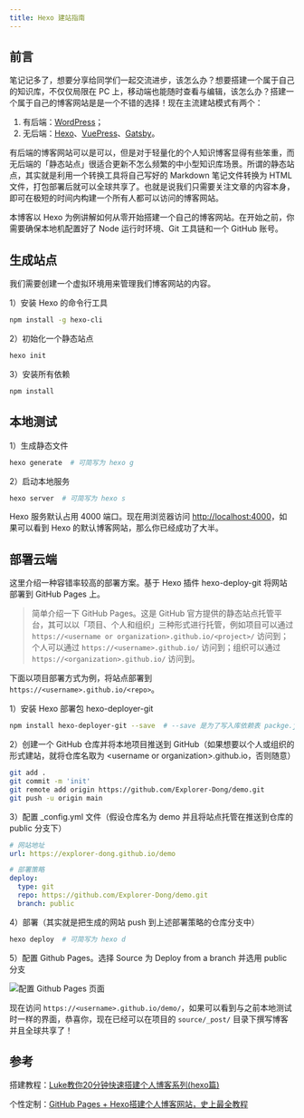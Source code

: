 ```yaml
---
title: Hexo 建站指南
---
```


## 前言

笔记记多了，想要分享给同学们一起交流进步，该怎么办？想要搭建一个属于自己的知识库，不仅仅局限在 PC 上，移动端也能随时查看与编辑，该怎么办？搭建一个属于自己的博客网站是是一个不错的选择！现在主流建站模式有两个：

1. 有后端：[WordPress](https://cn.wordpress.org/)；
2. 无后端：[Hexo](https://hexo.io/zh-cn/)、[VuePress](https://v2.vuepress.vuejs.org/zh/)、[Gatsby](https://www.gatsbyjs.com/docs)。

有后端的博客网站可以是可以，但是对于轻量化的个人知识博客显得有些笨重，而无后端的「静态站点」很适合更新不怎么频繁的中小型知识库场景。所谓的静态站点，其实就是利用一个转换工具将自己写好的 Markdown 笔记文件转换为 HTML 文件，打包部署后就可以全球共享了。也就是说我们只需要关注文章的内容本身，即可在极短的时间内构建一个所有人都可以访问的博客网站。

本博客以 Hexo 为例讲解如何从零开始搭建一个自己的博客网站。在开始之前，你需要确保本地机配置好了 Node 运行时环境、Git 工具链和一个 GitHub 账号。

## 生成站点

我们需要创建一个虚拟环境用来管理我们博客网站的内容。

1）安装 Hexo 的命令行工具

```bash
npm install -g hexo-cli
```

2）初始化一个静态站点

```bash
hexo init
```

3）安装所有依赖

```bash
npm install
```

## 本地测试

1）生成静态文件

```bash
hexo generate  # 可简写为 hexo g
```

2）启动本地服务

```bash
hexo server  # 可简写为 hexo s
```

Hexo 服务默认占用 4000 端口。现在用浏览器访问 <http://localhost:4000>，如果可以看到 Hexo 的默认博客网站，那么你已经成功了大半。

## 部署云端

这里介绍一种容错率较高的部署方案。基于 Hexo 插件 hexo-deploy-git 将网站部署到 GitHub Pages 上。

> 简单介绍一下 GitHub Pages。这是 GitHub 官方提供的静态站点托管平台，其可以以「项目、个人和组织」三种形式进行托管，例如项目可以通过 `https://<username or organization>.github.io/<project>/` 访问到；个人可以通过 `https://<username>.github.io/` 访问到；组织可以通过 `https://<organization>.github.io/` 访问到。

下面以项目部署方式为例，将站点部署到 `https://<username>.github.io/<repo>`。

1）安装 Hexo 部署包 hexo-deployer-git

```bash
npm install hexo-deployer-git --save  # --save 是为了写入库依赖表 packge.json
```

2）创建一个 GitHub 仓库并将本地项目推送到 GitHub（如果想要以个人或组织的形式建站，就将仓库名取为 \<username or organization\>.github.io，否则随意）

```bash
git add .
git commit -m 'init'
git remote add origin https://github.com/Explorer-Dong/demo.git
git push -u origin main
```

3）配置 _config.yml 文件（假设仓库名为 demo 并且将站点托管在推送到仓库的 public 分支下）

```yaml
# 网站地址
url: https://explorer-dong.github.io/demo

# 部署策略
deploy:
  type: git
  repo: https://github.com/Explorer-Dong/demo.git
  branch: public
```

4）部署（其实就是把生成的网站 push 到上述部署策略的仓库分支中）

```bash
hexo deploy  # 可简写为 hexo d
```

5）配置 Github Pages。选择 Source 为 Deploy from a branch 并选用 public 分支

![配置 Github Pages 页面](https://dwj-oss.oss-cn-nanjing.aliyuncs.com/images/202501220201709.png)

现在访问 `https://<username>.github.io/demo/`，如果可以看到与之前本地测试时一样的界面，恭喜你，现在已经可以在项目的 `source/_post/` 目录下撰写博客并且全球共享了！

## 参考

搭建教程：[Luke教你20分钟快速搭建个人博客系列(hexo篇)](https://www.bilibili.com/video/BV1dt4y1Q7UE)

个性定制：[GitHub Pages + Hexo搭建个人博客网站，史上最全教程](https://blog.csdn.net/yaorongke/article/details/119089190)

